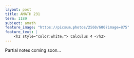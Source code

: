 ```yaml
---
layout: post
title: AMATH 231
term: 1189
subject: amath
feature_image: "https://picsum.photos/2560/600?image=875"
feature_text: |
    <h2 style="color:white;"> Calculus 4 </h2>
---
```


Partial notes coming soon...
